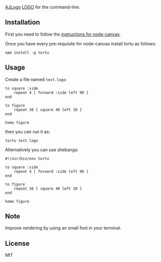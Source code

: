  [AJLogo](https://github.com/ajlopez/AjLogoJs) [LOGO](http://en.wikipedia.org/wiki/Logo) for the command-line.

## Installation

First you need to follow the [instructions for node-canvas](https://github.com/LearnBoost/node-canvas/wiki). 

Once you have every pre-requisite for node-canvas install tortu as follows:

~~~
npm install -g tortu
~~~

## Usage

Create a file named `test.logo`:

~~~
to square :side
	repeat 4 [ forward :side left 90 ]
end

to figure
	repeat 36 [ square 40 left 10 ]
end

home figure
~~~

then you can run it as:

~~~
tortu test.logo
~~~

Alternatively you can use shebangs:

~~~
#!/usr/bin/env tortu

to square :side
	repeat 4 [ forward :side left 90 ]
end

to figure
	repeat 36 [ square 40 left 10 ]
end

home figure
~~~

## Note

Improve rendering by using an small font in your terminal.

## License

MIT
